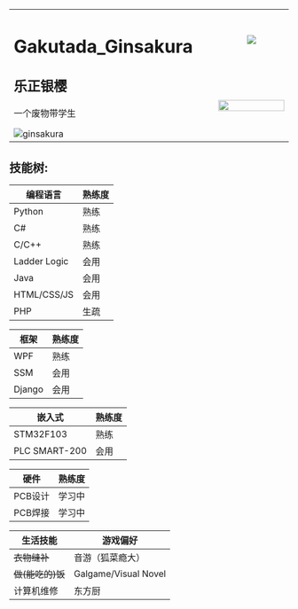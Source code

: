 <table border="0" cellspacing="0" cellpadding="0">
      <tbody>
        <tr>
          <td rowspan="2" width="500">
            <h1>Gakutada_Ginsakura</h1>
            <h2>乐正银樱</h2>
            <p>一个废物带学生</p>
            <img src="https://count.getloli.com/get/@ginsakura?theme=rule34" alt="ginsakura" />
          </td>
          <td width="600" align="center">
            <img justify="center" align="center" src="https://github-stats.gakutada.xyz/api?username=Ginsakura&show_icons=true&count_private=true&hide_border=true&include_all_commits=true&theme=synthwave" />
          </td>
        </tr>
        <tr>
          <td width="600">
            <img justify="center" align="center" src="http://github-stats.gakutada.xyz/api/top-langs/?username=ginsakura&hide_border=true&layout=compact&hide=lua&theme=synthwave" style="width: 100%"/>
          </td>
        </tr>
      </tbody>
</table>

## 技能树:
|   编程语言   | 熟练度 |
|--------------|--------|
| Python       |  熟练  |
| C#           |  熟练  |
| C/C++        |  熟练  |
| Ladder Logic |  会用  |
| Java         |  会用  |
| HTML/CSS/JS  |  会用  |
| PHP          |  生疏  |

|  框架  | 熟练度 |
|--------|--------|
| WPF    |  熟练  |
| SSM    |  会用  |
| Django |  会用  |

|     嵌入式    | 熟练度 |
|---------------|--------|
| STM32F103     |  熟练  |
| PLC SMART-200 |  会用  |

|   硬件  | 熟练度 |
|---------|--------|
| PCB设计 | 学习中 |
| PCB焊接 | 学习中 |

|     生活技能     |       游戏偏好       |
|------------------|----------------------|
| ~~衣物缝补~~     | 音游（狐菜瘾大）     |
| ~~做(能吃的)饭~~ | Galgame/Visual Novel |
| 计算机维修       | 东方厨               |
